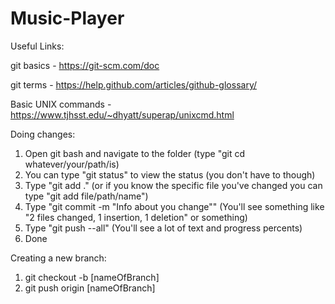 # Music-Player

Useful Links:

git basics - https://git-scm.com/doc

git terms - https://help.github.com/articles/github-glossary/

Basic UNIX commands - https://www.tjhsst.edu/~dhyatt/superap/unixcmd.html


Doing changes:

1. Open git bash and navigate to the folder (type "git cd whatever/your/path/is)
2. You can type "git status" to view the status (you don't have to though)
3. Type "git add ." (or if you know the specific file you've changed you can type "git add file/path/name")
4. Type "git commit -m "Info about you change"" (You'll see something like "2 files changed, 1 insertion, 1 deletion" or something)
5. Type "git push --all" (You'll see a lot of text and progress percents)
6. Done

Creating a new branch:
1. git checkout -b [nameOfBranch]
2. git push origin [nameOfBranch]
